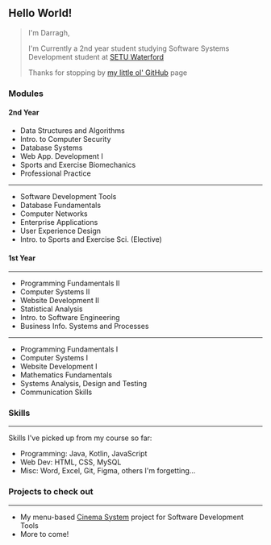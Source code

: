 ## Hello World!
> I'm Darragh,
> 
> I'm Currently a 2nd year student studying Software Systems Development student at [SETU Waterford](https://www.setu.ie/)
>
> Thanks for stopping by [my little ol' GitHub](https://github.com/darraghsetu) page

### Modules

#### 2nd Year
- Data Structures and Algorithms
- Intro. to Computer Security
- Database Systems
- Web App. Development I
- Sports and Exercise Biomechanics
- Professional Practice
---
- Software Development Tools
- Database Fundamentals
- Computer Networks
- Enterprise Applications
- User Experience Design
- Intro. to Sports and Exercise Sci. (Elective)

#### 1st Year
---
- Programming Fundamentals II
- Computer Systems II
- Website Development II
- Statistical Analysis
- Intro. to Software Engineering
- Business Info. Systems and Processes
---
- Programming Fundamentals I
- Computer Systems I
- Website Development I
- Mathematics Fundamentals
- Systems Analysis, Design and Testing
- Communication Skills

### Skills
---
Skills I've picked up from my course so far:
- Programming: Java, Kotlin, JavaScript
- Web Dev: HTML, CSS, MySQL
- Misc: Word, Excel, Git, Figma, others I'm forgetting...

### Projects to check out
---
- My menu-based [Cinema System](https://github.com/darraghsetu/cinema-system) project for Software Development Tools
- More to come!
